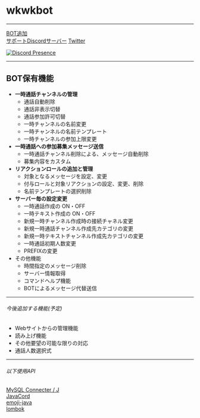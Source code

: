 # wkwkbot
***
[BOT追加](https://wkb.page.link/bot)  
[サポートDiscordサーバー](https://wkb.page.link/guild)
[Twitter](https://wkb.page.link/twtr)

[![Discord Presence](https://lanyard.cnrad.dev/api/422099698388697108?idleMessage=今は何もしてないよ&hideTimestamp=true
)](https://discord.com/users/422099698388697108)
***
## BOT保有機能
- **一時通話チャンネルの管理**
  - 通話自動削除
  - 通話非表示切替
  - 通話参加許可切替
  - 一時チャンネルの名前変更
  - 一時チャンネルの名前テンプレート
  - 一時チャンネルの参加上限変更
- **一時通話への参加募集メッセージ送信**
  - 一時通話チャンネル削除による、メッセージ自動削除
  - 募集内容をカスタム
- **リアクションロールの追加と管理**
  - 対象となるメッセージを設定、変更
  - 付与ロールと対象リアクションの設定、変更、削除
  - 名前テンプレートの選択削除
- **サーバー毎の設定変更**
  - 一時通話作成の ON・OFF
  - 一時テキスト作成の ON・OFF
  - 新規一時チャンネル作成時の接続チャネル変更
  - 新規一時通話チャンネル作成先カテゴリの変更
  - 新規一時テキストチャンネル作成先カテゴリの変更
  - 一時通話初期人数変更
  - PREFIXの変更
- その他機能
  - 時間指定のメッセージ削除
  - サーバー情報取得
  - コマンドヘルプ機能
  - BOTによるメッセージ代替送信
***
###### 今後追加する機能(予定)
- Webサイトからの管理機能
- 読み上げ機能
- その他要望の可能な限りの対応
- 通話人数選択式
***
###### 以下使用API
[MySQL Connecter / J](https://github.com/mysql/mysql-connector-j)  
[JavaCord](https://javacord.org)  
[emoji-java](https://github.com/vdurmont/emoji-java)  
[lombok](https://github.com/projectlombok/lombok)
